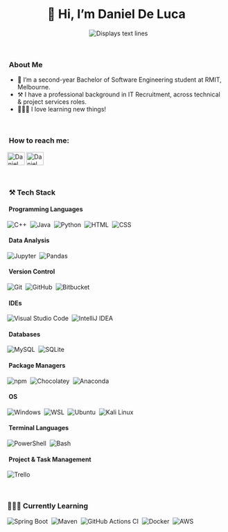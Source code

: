 <h1 align="center">👋 Hi, I’m Daniel De Luca</h1>

<p align="center">
  <!---
  <img src="https://github.com/dan-de-luca/dan-de-luca/assets/80723764/4b48ebac-9ea8-4a23-a515-261a1a2d1ab7" alt="Daniel De Luca - Profile Picture" width="75px" height="75px" style="border-radius: 50%; margin-right: 20px;" />
  --->
  <img src="https://readme-typing-svg.herokuapp.com?font=Time+New+Roman&color=%23C8BE25&size=25&center=true&vCenter=true&width=700&height=50&lines=Software+Engineering+Student+@+RMIT;BOEING+x+RMIT+Technical+Hackathon+2022+Winning+Team;Experienced+IT+Recruiter;Avid+Learner;Looking+for+internship+opportunities+in+2024" alt="Displays text lines" style="margin-left: 10px">
</p>

<br>

### &nbsp;About Me

- 🌱 I’m a second-year Bachelor of Software Engineering student at RMIT, Melbourne.
- ⚒️ I have a professional background in IT Recruitment, across technical & project services roles.
- 🧑🏼‍💻 I love learning new things!

<br>

### &nbsp;How to reach me:

<p align="left">
  <a href="https://daniel@deluca.net.au/" target="blank"><img align="center" src="https://github.com/dan-de-luca/dan-de-luca/assets/80723764/fd89c3f9-26b6-449d-87d1-4a06275cdff7" alt="Daniel De Luca" height="30" width="40" /></a>
  <a href="https://www.linkedin.com/in/dan-de-luca/" target="blank"><img align="center" src="https://github.com/dan-de-luca/dan-de-luca/assets/80723764/d88dd842-65da-4958-8289-95336bc3453f" alt="Daniel De Luca" height="30" width="40" /></a>
</p>

<br>

### &nbsp;⚒️ Tech Stack
#### &nbsp;Programming Languages
![C++](https://img.shields.io/badge/-C++-05122A?style=flat&logo=C%2B%2B&logoColor=00599C)&nbsp;
![Java](https://img.shields.io/badge/-Java-05122A?style=flat&logo=Java&logoColor=FFA518)&nbsp;
![Python](https://img.shields.io/badge/-Python-05122A?style=flat&logo=python&logoColor=3776AB)&nbsp;
![HTML](https://img.shields.io/badge/-HTML5-05122A?style=flat&logo=HTML5&logoColor=E34F26)&nbsp;
![CSS](https://img.shields.io/badge/-CSS3-05122A?style=flat&logo=CSS3&logoColor=1572B6)&nbsp;
#### &nbsp;Data Analysis
![Jupyter](https://img.shields.io/badge/-Jupyter-05122A?style=flat&logo=jupyter&logoColor=F37626)&nbsp;
![Pandas](https://img.shields.io/badge/-Pandas-05122A?style=flat&logo=pandas&logoColor=150458)&nbsp;
#### &nbsp;Version Control
![Git](https://img.shields.io/badge/-Git-05122A?style=flat&logo=git&logoColor=F05032)&nbsp;
![GitHub](https://img.shields.io/badge/-GitHub-05122A?style=flat&logo=github)&nbsp;
![Bitbucket](https://img.shields.io/badge/-Bitbucket-05122A?style=flat&logo=bitbucket&logoColor=0052CC)&nbsp;
#### &nbsp;IDEs
![Visual Studio Code](https://img.shields.io/badge/-Visual%20Studio%20Code-05122A?style=flat&logo=visual-studio-code&logoColor=007ACC)&nbsp;
![IntelliJ IDEA](https://img.shields.io/badge/-IntelliJ%20IDEA-05122A?style=flat&logo=intellijidea)&nbsp;
#### &nbsp;Databases
![MySQL](https://img.shields.io/badge/-MySQL-05122A?style=flat&logo=mysql&logoColor=4479A1)&nbsp;
![SQLite](https://img.shields.io/badge/-SQLite-05122A?style=flat&logo=sqlite&logoColor=003B57)&nbsp;
#### &nbsp;Package Managers
![npm](https://img.shields.io/badge/-npm-05122A?style=flat&logo=npm&logoColor=CB3837)&nbsp;
![Chocolatey](https://img.shields.io/badge/-Chocolatey-05122A?style=flat&logo=chocolatey&logoColor=80B5E3)&nbsp;
![Anaconda](https://img.shields.io/badge/-Anaconda-05122A?style=flat&logo=anaconda&logoColor=44A833)&nbsp;
#### &nbsp;OS
![Windows](https://img.shields.io/badge/-Windows-05122A?style=flat&logo=windows&logoColor=0078D4)&nbsp;
![WSL](https://img.shields.io/badge/-WSL-05122A?style=flat&logo=linux&logoColor=FCC624)&nbsp;
![Ubuntu](https://img.shields.io/badge/-Ubuntu-05122A?style=flat&logo=ubuntu&logoColor=E954204)&nbsp;
![Kali Linux](https://img.shields.io/badge/-Kali%20Linux-05122A?style=flat&logo=kalilinux&logoColor=557C94)&nbsp;
#### &nbsp;Terminal Languages
![PowerShell](https://img.shields.io/badge/-PowerShell-05122A?style=flat&logo=powershell&logoColor=5391FE)&nbsp;
![Bash](https://img.shields.io/badge/-Bash-05122A?style=flat&logo=gnubash&logoColor=4EAA25)&nbsp;
#### &nbsp;Project & Task Management
![Trello](https://img.shields.io/badge/-Trello-05122A?style=flat&logo=atlassian&logoColor=0052CC)&nbsp;

<br>

### 👨🏼‍💻 Currently Learning

![Spring Boot](https://img.shields.io/badge/-Spring%20Boot-05122A?style=flat&logo=springboot&logoColor=6DB33F)&nbsp;
![Maven](https://img.shields.io/badge/-Apache%20Maven-05122A?style=flat&logo=apachemaven&logoColor=C71A36)&nbsp;
![GitHub Actions CI](https://img.shields.io/badge/-GitHub%20Actions-05122A?style=flat&logo=githubactions&logoColor=2088FF)&nbsp;
![Docker](https://img.shields.io/badge/-Docker-05122A?style=flat&logo=docker&logoColor=2496ED)&nbsp;
![AWS](https://img.shields.io/badge/-Amazon%20AWS-05122A?style=flat&logo=amazonaws&logoColor=FF9900)&nbsp;

<br>

<!---
### 📈 &nbsp;GitHub Analytics

<p align="center'>
<a href="https://github.com/dan-de-luca">
   <img height="150px" src="https://github-readme-stats-eight-theta.vercel.app/api?username=dan-de-luca&show_icons=true&theme=algolia&include_all_commits=true&count_private=true&include_orgs=true"/>
   --->
  <!---
  <img height="150px" src="https://github-readme-stats.vercel.app/api/wakatime?username=dan_de_luca"/>
  --->
<!---
</a>
</p>
--->
<!---
dan-de-luca/dan-de-luca is a ✨ special ✨ repository because its `README.md` (this file) appears on your GitHub profile.
You can click the Preview link to take a look at your changes.
--->
